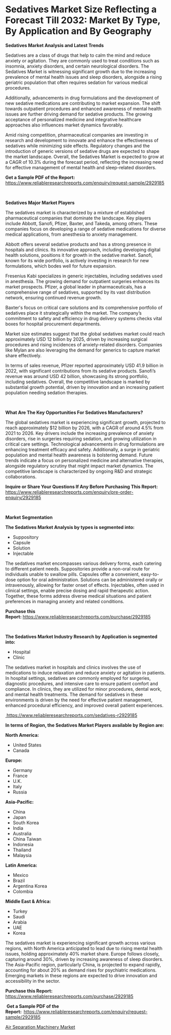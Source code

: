 <p><h1>Sedatives Market Size Reflecting a Forecast Till 2032: Market By Type, By Application and By Geography</h1></p><p><strong>Sedatives Market Analysis and Latest Trends</strong></p>
<p><p>Sedatives are a class of drugs that help to calm the mind and reduce anxiety or agitation. They are commonly used to treat conditions such as insomnia, anxiety disorders, and certain neurological disorders. The Sedatives Market is witnessing significant growth due to the increasing prevalence of mental health issues and sleep disorders, alongside a rising geriatric population that often requires sedation for various medical procedures.</p><p>Additionally, advancements in drug formulations and the development of new sedative medications are contributing to market expansion. The shift towards outpatient procedures and enhanced awareness of mental health issues are further driving demand for sedative products. The growing acceptance of personalized medicine and integrative healthcare approaches also influences market dynamics favorably. </p><p>Amid rising competition, pharmaceutical companies are investing in research and development to innovate and enhance the effectiveness of sedatives while minimizing side effects. Regulatory changes and the introduction of generic versions of sedative drugs are expected to shape the market landscape. Overall, the Sedatives Market is expected to grow at a CAGR of 10.3% during the forecast period, reflecting the increasing need for effective management of mental health and sleep-related disorders.</p></p>
<p><strong>Get a Sample PDF of the Report:&nbsp;</strong> <a href="https://www.reliableresearchreports.com/enquiry/request-sample/2929185?utm_campaign=2245&utm_medium=2&utm_source=Github&utm_content=ia&utm_term=12032025&utm_id=sedatives">https://www.reliableresearchreports.com/enquiry/request-sample/2929185</a></p>
<p>&nbsp;</p>
<p><strong>Sedatives Major Market Players</strong></p>
<p><p>The sedatives market is characterized by a mixture of established pharmaceutical companies that dominate the landscape. Key players include Abbott, Sanofi, Pfizer, Baxter, and Takeda, among others. These companies focus on developing a range of sedative medications for diverse medical applications, from anesthesia to anxiety management.</p><p>Abbott offers several sedative products and has a strong presence in hospitals and clinics. Its innovative approach, including developing digital health solutions, positions it for growth in the sedative market. Sanofi, known for its wide portfolio, is actively investing in research for new formulations, which bodes well for future expansion.</p><p>Fresenius Kabi specializes in generic injectables, including sedatives used in anesthesia. The growing demand for outpatient surgeries enhances its market prospects. Pfizer, a global leader in pharmaceuticals, has a comprehensive range of sedatives, supported by its vast distribution network, ensuring continued revenue growth.</p><p>Baxter's focus on critical care solutions and its comprehensive portfolio of sedatives place it strategically within the market. The company’s commitment to safety and efficiency in drug delivery systems checks vital boxes for hospital procurement departments.</p><p>Market size estimates suggest that the global sedatives market could reach approximately USD 12 billion by 2025, driven by increasing surgical procedures and rising incidences of anxiety-related disorders. Companies like Mylan are also leveraging the demand for generics to capture market share effectively.</p><p>In terms of sales revenue, Pfizer reported approximately USD 41.9 billion in 2022, with significant contributions from its sedative products. Sanofi’s revenue was around USD 42 billion, showcasing its strong portfolio, including sedatives. Overall, the competitive landscape is marked by substantial growth potential, driven by innovation and an increasing patient population needing sedation therapies.</p></p>
<p>&nbsp;</p>
<p><strong>What Are The Key Opportunities For Sedatives Manufacturers?</strong></p>
<p><p>The global sedatives market is experiencing significant growth, projected to reach approximately $12 billion by 2026, with a CAGR of around 4.5% from 2021 to 2026. Key drivers include the increasing prevalence of anxiety disorders, rise in surgeries requiring sedation, and growing utilization in critical care settings. Technological advancements in drug formulations are enhancing treatment efficacy and safety. Additionally, a surge in geriatric population and mental health awareness is bolstering demand. Future trends indicate a focus on personalized medicine and alternative therapies, alongside regulatory scrutiny that might impact market dynamics. The competitive landscape is characterized by ongoing R&D and strategic collaborations.</p></p>
<p><strong>Inquire or Share Your Questions If Any Before Purchasing This Report:</strong> <a href="https://www.reliableresearchreports.com/enquiry/pre-order-enquiry/2929185?utm_campaign=2245&utm_medium=2&utm_source=Github&utm_content=ia&utm_term=12032025&utm_id=sedatives">https://www.reliableresearchreports.com/enquiry/pre-order-enquiry/2929185</a></p>
<p>&nbsp;</p>
<p><strong>Market Segmentation</strong></p>
<p><strong>The Sedatives Market Analysis by types is segmented into:</strong></p>
<p><ul><li>Suppository</li><li>Capsule</li><li>Solution</li><li>Injectable</li></ul></p>
<p><p>The sedatives market encompasses various delivery forms, each catering to different patient needs. Suppositories provide a non-oral route for individuals unable to swallow pills. Capsules offer a convenient, easy-to-dose option for oral administration. Solutions can be administered orally or intravenously, allowing for faster onset of effects. Injectables, often used in clinical settings, enable precise dosing and rapid therapeutic action. Together, these forms address diverse medical situations and patient preferences in managing anxiety and related conditions.</p></p>
<p><strong>Purchase this Report:&nbsp;</strong><a href="https://www.reliableresearchreports.com/purchase/2929185?utm_campaign=2245&utm_medium=2&utm_source=Github&utm_content=ia&utm_term=12032025&utm_id=sedatives">https://www.reliableresearchreports.com/purchase/2929185</a></p>
<p>&nbsp;</p>
<p><strong>The Sedatives Market Industry Research by Application is segmented into:</strong></p>
<p><ul><li>Hospital</li><li>Clinic</li></ul></p>
<p><p>The sedatives market in hospitals and clinics involves the use of medications to induce relaxation and reduce anxiety or agitation in patients. In hospital settings, sedatives are commonly employed for surgeries, diagnostic procedures, and intensive care to ensure patient comfort and compliance. In clinics, they are utilized for minor procedures, dental work, and mental health treatments. The demand for sedatives in these environments is driven by the need for effective patient management, enhanced procedural efficiency, and improved overall patient experiences.</p></p>
<p><a href="https://www.reliableresearchreports.com/sedatives-r2929185?utm_campaign=2245&utm_medium=2&utm_source=Github&utm_content=ia&utm_term=12032025&utm_id=sedatives">&nbsp;https://www.reliableresearchreports.com/sedatives-r2929185</a></p>
<p><strong>In terms of Region, the Sedatives Market Players available by Region are:</strong></p>
<p>
    <p> <strong> North America: </strong>
        <ul>
            <li>United States</li>
            <li>Canada</li>
        </ul>
        </p> 
    <p> <strong> Europe: </strong>
        <ul>
            <li>Germany</li>
            <li>France</li>
            <li>U.K.</li>
            <li>Italy</li>
            <li>Russia</li>
        </ul>
        </p> 
    <p> <strong> Asia-Pacific: </strong>
        <ul>
            <li>China</li>
            <li>Japan</li>
            <li>South Korea</li>
            <li>India</li>
            <li>Australia</li>
            <li>China Taiwan</li>
            <li>Indonesia</li>
            <li>Thailand</li>
            <li>Malaysia</li>
        </ul>
        </p> 
    <p> <strong> Latin America: </strong>
        <ul>
            <li>Mexico</li>
            <li>Brazil</li>
            <li>Argentina Korea</li>
            <li>Colombia</li>
        </ul>
        </p> 
    <p> <strong> Middle East & Africa: </strong>
        <ul>
            <li>Turkey</li>
            <li>Saudi</li>
            <li>Arabia</li>
            <li>UAE</li>
            <li>Korea</li>
        </ul>
    </p>
    </p>
<p><p>The sedatives market is experiencing significant growth across various regions, with North America anticipated to lead due to rising mental health issues, holding approximately 40% market share. Europe follows closely, capturing around 30%, driven by increasing awareness of sleep disorders. The Asia-Pacific region, particularly China, is projected to expand rapidly, accounting for about 20% as demand rises for psychiatric medications. Emerging markets in these regions are expected to drive innovation and accessibility in the sector.</p></p>
<p><strong>Purchase this Report: </strong><a href="https://www.reliableresearchreports.com/purchase/2929185?utm_campaign=2245&utm_medium=2&utm_source=Github&utm_content=ia&utm_term=12032025&utm_id=sedatives">https://www.reliableresearchreports.com/purchase/2929185</a></p>
<p>&nbsp;<strong>Get a Sample PDF of the Report:&nbsp;&nbsp;</strong><a href="https://www.reliableresearchreports.com/enquiry/request-sample/2929185?utm_campaign=2245&utm_medium=2&utm_source=Github&utm_content=ia&utm_term=12032025&utm_id=sedatives">https://www.reliableresearchreports.com/enquiry/request-sample/2929185</a></p>
<p><strong></strong></p>
<p><p><a href="https://github.com/LilianFaulkner65/Market-Research-Report-List-2/blob/main/air-separation-machinery-market.md?utm_campaign=2245&utm_medium=2&utm_source=Github&utm_content=ia&utm_term=12032025&utm_id=sedatives">Air Separation Machinery Market</a></p></p>